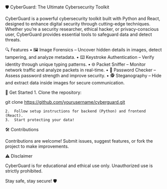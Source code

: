🛡️ CyberGuard: The Ultimate Cybersecurity Toolkit

CyberGuard is a powerful cybersecurity toolkit built with Python and React, designed to enhance digital security through cutting-edge techniques. Whether you’re a security researcher, ethical hacker, or privacy-conscious user, CyberGuard provides essential tools to safeguard data and detect threats.

🔍 Features
	•	🖼️ Image Forensics – Uncover hidden details in images, detect tampering, and analyze metadata.
	•	⌨️ Keystroke Authentication – Verify identity through unique typing patterns.
	•	🌐 Packet Sniffer – Monitor network traffic and analyze packets in real-time.
	•	🔑 Password Checker – Assess password strength and improve security.
	•	🕵️ Steganography – Hide and extract data inside images for secure communication.

🚀 Get Started
	1.	Clone the repository:

git clone https://github.com/yourusername/cyberguard.git


	2.	Follow setup instructions for backend (Python) and frontend (React).
	3.	Start protecting your data!

🛠️ Contributions

Contributions are welcome! Submit issues, suggest features, or fork the project to make improvements.

⚠️ Disclaimer

CyberGuard is for educational and ethical use only. Unauthorized use is strictly prohibited.

Stay safe, stay secure! 🛡️
